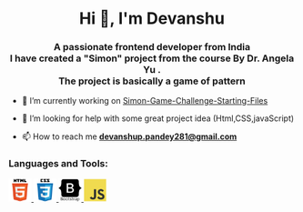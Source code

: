 <h1 align="center">Hi 👋, I'm Devanshu</h1>
<h3 align="center">A passionate frontend developer from India </br> I have created a "Simon" project from the course By Dr. Angela Yu . </br> The project is basically a game of pattern</h3>

- 🔭 I’m currently working on [Simon-Game-Challenge-Starting-Files](https://devanshu78.github.io/Simon-Game-Challenge-Starting-Files/)

- 🤝 I’m looking for help with some great project idea (Html,CSS,javaScript)

- 📫 How to reach me **devanshup.pandey281@gmail.com**



<h3 align="left">Languages and Tools:</h3>
<p align="left"> 
  <a href="https://www.w3.org/html/" target="_blank" rel="noreferrer"> <img src="https://raw.githubusercontent.com/devicons/devicon/master/icons/html5/html5-original-wordmark.svg" alt="html5" width="40" height="40"/> </a> 
  <a href="https://www.w3schools.com/css/" target="_blank" rel="noreferrer"> <img src="https://raw.githubusercontent.com/devicons/devicon/master/icons/css3/css3-original-wordmark.svg" alt="css3" width="40" height="40"/> </a> 
  <a href="https://getbootstrap.com" target="_blank" rel="noreferrer"> <img src="https://raw.githubusercontent.com/devicons/devicon/master/icons/bootstrap/bootstrap-plain-wordmark.svg" alt="bootstrap" width="40" height="40"/> </a>
  <a href="https://developer.mozilla.org/en-US/docs/Web/JavaScript" target="_blank" rel="noreferrer"> <img src="https://raw.githubusercontent.com/devicons/devicon/master/icons/javascript/javascript-original.svg" alt="javascript" width="40" height="40"/> </a>
</p>
